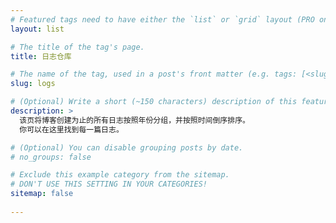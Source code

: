 ```yaml
---
# Featured tags need to have either the `list` or `grid` layout (PRO only).
layout: list

# The title of the tag's page.
title: 日志仓库

# The name of the tag, used in a post's front matter (e.g. tags: [<slug>]).
slug: logs

# (Optional) Write a short (~150 characters) description of this featured tag.
description: >
  该页将博客创建为止的所有日志按照年份分组，并按照时间倒序排序。
  你可以在这里找到每一篇日志。

# (Optional) You can disable grouping posts by date.
# no_groups: false

# Exclude this example category from the sitemap.
# DON'T USE THIS SETTING IN YOUR CATEGORIES!
sitemap: false
 
---
```

